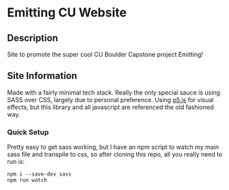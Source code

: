 # Emitting CU Website

## Description

Site to promote the super cool CU Boulder Capstone project Emitting!

## Site Information

Made with a fairly minimal tech stack. Really the only special sauce is using SASS over CSS, largely due to personal preference. Using [p5.js](https://p5js.org/) for visual effects, but this library and all javascript are referenced the old fashioned way.

### Quick Setup

Pretty easy to get sass working, but I have an npm script to watch my main sass file and transpile to css, so after cloning this repo, all you really need to run is:

```
npm i --save-dev sass
npm run watch
```
